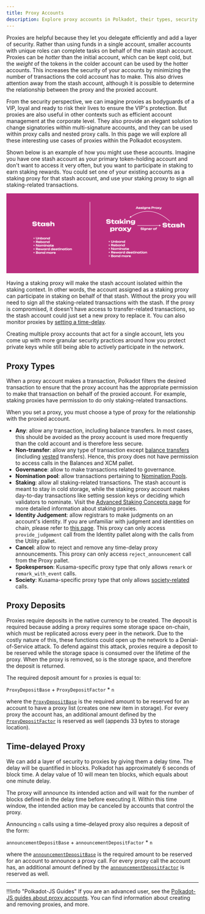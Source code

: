 ```yaml
---
title: Proxy Accounts
description: Explore proxy accounts in Polkadot, their types, security benefits, and how they simplify account management and staking operations.
---
```


Proxies are helpful because they let you delegate efficiently and add a layer of security. Rather
than using funds in a single account, smaller accounts with unique roles can complete tasks on
behalf of the main stash account. Proxies can be _hotter_ than the initial account, which can be
kept cold, but the _weight_ of the tokens in the colder account can be used by the hotter accounts.
This increases the security of your accounts by minimizing the number of transactions the cold
account has to make. This also drives attention away from the stash account, although it is possible
to determine the relationship between the proxy and the proxied account.

From the security perspective, we can imagine proxies as bodyguards of a VIP, loyal and ready to
risk their lives to ensure the VIP's protection. But proxies are also useful in other contexts such
as efficient account management at the corporate level. They also provide an elegant solution to
change signatories within multi-signature accounts, and they can be used within proxy calls and
nested proxy calls. In this page we will explore all these interesting use cases of proxies within
the Polkadot ecosystem.

Shown below is an example of how you might use these accounts. Imagine you have one stash account as
your primary token-holding account and don't want to access it very often, but you want to
participate in staking to earn staking rewards. You could set one of your existing accounts as a
staking proxy for that stash account, and use your staking proxy to sign all staking-related
transactions.

![proxies](../assets/stash-vs-stash-and-staking-proxy.png)

Having a staking proxy will make the stash account isolated within the staking context. In other
words, the account assigned as a staking proxy can participate in staking on behalf of that stash.
Without the proxy you will need to sign all the staking-related transactions with the stash. If the
proxy is compromised, it doesn't have access to transfer-related transactions, so the stash account
could just set a new proxy to replace it. You can also monitor proxies by
[setting a time-delay](#time-delayed-proxy).

Creating multiple proxy accounts that act for a single account, lets you come up with more granular
security practices around how you protect private keys while still being able to actively
participate in the network.

## Proxy Types

When a proxy account makes a transaction, Polkadot filters the desired transaction to ensure that
the proxy account has the appropriate permission to make that transaction on behalf of the proxied
account. For example, staking proxies have permission to do only staking-related transactions.

When you set a proxy, you must choose a type of proxy for the relationship with the proxied account.

- **Any**: allow any transaction, including balance transfers. In most cases, this should be avoided
  as the proxy account is used more frequently than the cold account and is therefore less secure.
- **Non-transfer**: allow any type of transaction except
  [balance transfers](./learn-transactions.md#balance-transfers) (including
  [vested](./learn-transactions.md#vested-transfers) transfers). Hence, this proxy does not have
  permission to access calls in the Balances and XCM pallet.
- **Governance**: allow to make transactions related to governance.
- **Nomination pool**: allow transactions pertaining to
  [Nomination Pools](./learn-nomination-pools.md).
- **Staking**: allow all staking-related transactions. The stash account is meant to stay in cold
  storage, while the staking proxy account makes day-to-day transactions like setting session keys
  or deciding which validators to nominate. Visit the
  [Advanced Staking Concepts page](./learn-staking-advanced.md#staking-proxies) for more detailed
  information about staking proxies.
- **Identity Judgement**: allow registrars to make judgments on an account's identity. If you are
  unfamiliar with judgment and identities on chain, please refer to
  [this page](learn-identity.md#judgements). This proxy can only access `provide_judgement` call
  from the Identity pallet along with the calls from the Utility pallet.
- **Cancel**: allow to reject and remove any time-delay proxy announcements. This proxy can only
  access `reject_announcement` call from the Proxy pallet.
- **Spokesperson**: Kusama-specific proxy type that only allows `remark` or `remark_with_event`
  calls.
- **Society**: Kusama-specific proxy type that only allows
  [society-related](../maintain/kusama/maintain-guides-society-kusama.md) calls.

## Proxy Deposits

Proxies require deposits in the native currency to be created. The deposit is required because
adding a proxy requires some storage space on-chain, which must be replicated across every peer in
the network. Due to the costly nature of this, these functions could open up the network to a
Denial-of-Service attack. To defend against this attack, proxies require a deposit to be reserved
while the storage space is consumed over the lifetime of the proxy. When the proxy is removed, so is
the storage space, and therefore the deposit is returned.

The required deposit amount for `n` proxies is equal to:

`ProxyDepositBase` + `ProxyDepositFactor` \* `n`

where the [`ProxyDepositBase`](../general/chain-state-values.md) is the required
amount to be reserved for an account to have a proxy list (creates one new item in storage). For
every proxy the account has, an additional amount defined by the
[`ProxyDepositFactor`](../general/chain-state-values.md) is reserved as well (appends
33 bytes to storage location).

## Time-delayed Proxy

We can add a layer of security to proxies by giving them a delay time. The delay will be quantified
in blocks. Polkadot has approximately 6 seconds of block time. A delay value of 10 will mean ten
blocks, which equals about one minute delay.

The proxy will announce its intended action and will wait for the number of blocks defined in the
delay time before executing it. Within this time window, the intended action may be canceled by
accounts that control the proxy.

Announcing `n` calls using a time-delayed proxy also requires a deposit of the form:

`announcementDepositBase` + `announcementDepositFactor` \* `n`

where the [`announcementDepositBase`](../general/chain-state-values.md) is the
required amount to be reserved for an account to announce a proxy call. For every proxy call the
account has, an additional amount defined by the
[`announcementDepositFactor`](../general/chain-state-values.md) is reserved as well.

---

!!!info "Polkadot-JS Guides"
    If you are an advanced user, see the [Polkadot-JS guides about proxy accounts](./learn-guides-accounts-proxy.md). You can find information about creating and removing proxies, and more.
